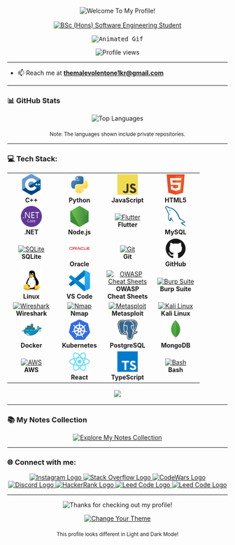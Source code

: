 <!-- Welcome Section -->
<p align="center">
  <picture>
    <!-- Dark Mode -->
    <source media="(prefers-color-scheme: dark)" 
      srcset="https://readme-typing-svg.demolab.com?font=Consolas&amp;weight=100&amp;size=30&amp;pause=1000&amp;color=56FF5A&amp;center=true&amp;vCenter=true&amp;repeat=false&amp;width=435&amp;lines=Welcome+To+My+Profile!">
    <!-- Light Mode -->
    <source media="(prefers-color-scheme: light)" 
      srcset="https://readme-typing-svg.demolab.com?font=Consolas&amp;weight=100&amp;size=30&amp;pause=1000&amp;color=007BFF&amp;center=true&amp;vCenter=true&amp;repeat=false&amp;width=435&amp;lines=Welcome+To+My+Profile!">
    <!-- Fallback -->
    <img src="https://readme-typing-svg.demolab.com?font=Consolas&amp;weight=100&amp;size=30&amp;pause=1000&amp;color=007BFF&amp;center=true&amp;vCenter=true&amp;repeat=false&amp;width=435&amp;lines=Welcome+To+My+Profile!" alt="Welcome To My Profile!">
  </picture>
</p>

<!-- Profile Description -->
<p align="center">
  <a href="#"><picture>
    <source media="(prefers-color-scheme: dark)" srcset="https://placehold.co/450x40/transparent/56FF5A?font=source-sans-pro&text=BSc%20(Hons)%20Software%20Engineering%20Student">
    <source media="(prefers-color-scheme: light)" srcset="https://placehold.co/500x75/transparent/007BFF?font=source-sans-pro&text=BSc%20(Hons)%20Software%20Engineering%20Student">
    <img src="https://placehold.co/500x75/transparent/007BFF?font=source-sans-pro&text=BSc%20(Hons)%20Software%20Engineering%20Student" alt="BSc (Hons) Software Engineering Student" align="center">
  </picture></a>
</p>

<!-- Animated Gif Section -->
<p align="center">
  <kbd>
    <picture>
      <!-- Dark Mode Gif -->
      <source media="(prefers-color-scheme: dark)" srcset="https://i.giphy.com/PTBVMsYIOB0SBP4MVe.webp" width="250">
      <!-- Light Mode Gif -->
      <source media="(prefers-color-scheme: light)" srcset="https://media0.giphy.com/media/v1.Y2lkPTc5MGI3NjExcWhyYTFpejd0Zm9sbDZxZWNnaWllbmViN2c4OWZzdmRuYTN6ZW1wYiZlcD12MV9pbnRlcm5hbF9naWZfYnlfaWQmY3Q9Zw/scZPhLqaVOM1qG4lT9/giphy.webp" width="250">
      <img src="https://media0.giphy.com/media/v1.Y2lkPTc5MGI3NjExcWhyYTFpejd0Zm9sbDZxZWNnaWllbmViN2c4OWZzdmRuYTN6ZW1wYiZlcD12MV9pbnRlcm5hbF9naWZfYnlfaWQmY3Q9Zw/scZPhLqaVOM1qG4lT9/giphy.webp" alt="Animated Gif">
    </picture>
  </kbd>
</p>

<!-- Profile View Counter -->
<p align="center">
  <picture>
    <!-- Dark Mode -->
    <source media="(prefers-color-scheme: dark)" srcset="https://komarev.com/ghpvc/?username=themalevolentone1&amp;label=Profile%20views&amp;color=56FF5A&amp;style=flat">
    <!-- Light Mode -->
    <source media="(prefers-color-scheme: light)" srcset="https://komarev.com/ghpvc/?username=themalevolentone1&amp;label=Profile%20views&amp;color=007BFF&amp;style=flat">
    <img src="https://komarev.com/ghpvc/?username=themalevolentone1&amp;label=Profile%20views&amp;color=007BFF&amp;style=flat" alt="Profile views">
  </picture>
</p>

---

<!-- Contact Information -->
- 📫 Reach me at **[themalevolentone1kr@gmail.com](mailto:themalevolentone1kr@gmail.com)**

---

<!-- GitHub Statistics -->
### 📊 GitHub Stats
<p align="center">
  <picture>
    <!-- Dark Mode Stats -->
    <source media="(prefers-color-scheme: dark)" 
      srcset="https://github-readme-stats-git-main-themalevolentone1s-projects.vercel.app/api/top-langs/?username=TheMalevolentOne1&amp;layout=donut&amp;show_icons=true&amp;theme=github_dark&amp;hide_border=true&amp;bg_color=20232a&amp;icon_color=58A6FF&amp;text_color=fff&amp;title_color=58A6FF&amp;count_private=true">
    <!-- Light Mode Stats -->
    <source media="(prefers-color-scheme: light)" 
      srcset="https://github-readme-stats-git-main-themalevolentone1s-projects.vercel.app/api/top-langs/?username=TheMalevolentOne1&amp;layout=donut&amp;show_icons=true&amp;theme=github_light&amp;hide_border=true&amp;bg_color=ffffff&amp;icon_color=0366d6&amp;text_color=000000&amp;title_color=0366d6&amp;count_private=true">
    <img src="https://github-readme-stats-git-main-themalevolentone1s-projects.vercel.app/api/top-langs/?username=TheMalevolentOne1&amp;layout=donut&amp;show_icons=true&amp;theme=github_dark&amp;hide_border=true&amp;bg_color=20232a&amp;icon_color=58A6FF&amp;text_color=fff&amp;title_color=58A6FF&amp;count_private=true" alt="Top Languages">
  </picture>
  <p align="center"><sub>Note: The languages shown include private repositories.</sub></p>
</p>

---

<!-- Tech Stack Section -->
### 💻 Tech Stack:
<table align="center"> 
  <tr> 
    <td align="center" width="96"> 
      <a href="https://isocpp.org/" target="_blank"> 
        <img src="https://raw.githubusercontent.com/devicons/devicon/master/icons/cplusplus/cplusplus-original.svg" width="48" height="48" alt="C++"> 
      </a> 
      <br>
      <b>C++</b> 
    </td> 
    <td align="center" width="96"> 
      <a href="https://www.python.org/doc/" target="_blank"> 
        <img src="https://raw.githubusercontent.com/devicons/devicon/master/icons/python/python-original.svg" width="48" height="48" alt="Python"> 
      </a> 
      <br>
      <b>Python</b>
    </td> 
    <td align="center" width="96"> 
      <a href="https://developer.mozilla.org/en-US/docs/Web/JavaScript" target="_blank"> 
        <img src="https://raw.githubusercontent.com/devicons/devicon/master/icons/javascript/javascript-original.svg" width="48" height="48" alt="JavaScript"> 
      </a> 
      <br>
      <b>JavaScript</b> 
    </td> 
    <td align="center" width="96"> 
      <a href="https://developer.mozilla.org/en-US/docs/Web/HTML" target="_blank"> 
        <img src="https://raw.githubusercontent.com/devicons/devicon/master/icons/html5/html5-original.svg" width="48" height="48" alt="HTML5"> 
      </a> 
      <br>
      <b>HTML5</b>
    </td>
  </tr>
  <tr>
    <td align="center" width="96">
      <a href="https://dotnet.microsoft.com/learn/dotnet/what-is-dotnet" target="_blank">
        <img src="https://raw.githubusercontent.com/devicons/devicon/master/icons/dotnetcore/dotnetcore-original.svg" width="48" height="48" alt=".NET">
      </a> 
      <br>
      <b>.NET</b>
    </td>
    <td align="center" width="96"> 
      <a href="https://nodejs.org/en/docs/" target="_blank">
        <img src="https://raw.githubusercontent.com/devicons/devicon/master/icons/nodejs/nodejs-original.svg" width="48" height="48" alt="Node.js"> 
      </a> 
      <br>
      <b>Node.js</b>
    </td>
    <td align="center" width="96"> 
      <a href="https://docs.flutter.dev/" target="_blank">
        <img src="https://www.vectorlogo.zone/logos/flutterio/flutterio-icon.svg" width="48" height="48" alt="Flutter">
      </a> 
      <br>
      <b>Flutter</b>
    </td>
    <td align="center" width="96"> 
      <a href="https://dev.mysql.com/doc/" target="_blank">
        <img src="https://raw.githubusercontent.com/devicons/devicon/master/icons/mysql/mysql-original.svg" width="48" height="48" alt="MySQL">
      </a>
      <br>
      <b>MySQL</b>
    </td>
  </tr>
  <tr>
    <td align="center" width="96">
      <a href="https://www.sqlite.org/docs.html" target="_blank">
        <img src="https://www.vectorlogo.zone/logos/sqlite/sqlite-icon.svg" width="48" height="48" alt="SQLite">
      </a>
      <br>
      <b>SQLite</b>
    </td>
    <td align="center" width="96"> 
      <a href="https://docs.oracle.com/en/" target="_blank">
        <img src="https://raw.githubusercontent.com/devicons/devicon/master/icons/oracle/oracle-original.svg" width="48" height="48" alt="Oracle"> 
      </a>
      <br>
      <b>Oracle</b>
    </td>
    <td align="center" width="96">
      <a href="https://git-scm.com/doc" target="_blank">
        <img src="https://www.vectorlogo.zone/logos/git-scm/git-scm-icon.svg" width="48" height="48" alt="Git"> 
      </a>
      <br>
      <b>Git</b>
    </td>
    <td align="center" width="96">
      <a href="https://docs.github.com/en" target="_blank">
        <img src="https://raw.githubusercontent.com/devicons/devicon/master/icons/github/github-original.svg" width="48" height="48" alt="GitHub">
      </a>
      <br>
      <b>GitHub</b>
    </td>
  </tr>
  <tr>
    <td align="center" width="96">
      <a href="https://www.kernel.org/doc/html/latest/" target="_blank">
        <img src="https://raw.githubusercontent.com/devicons/devicon/master/icons/linux/linux-original.svg" width="48" height="48" alt="Linux">
      </a>
      <br>
      <b>Linux</b>
    </td>
    <td align="center" width="96"> 
      <a href="https://code.visualstudio.com/docs" target="_blank">
        <img src="https://raw.githubusercontent.com/devicons/devicon/master/icons/vscode/vscode-original.svg" width="48" height="48" alt="VS Code">
      </a>
      <br>
      <b>VS Code</b>
    </td>
    <td align="center" width="96">
      <a href="https://cheatsheetseries.owasp.org/" target="_blank">
        <img src="https://owasp.org/www--site-theme/favicon.ico" width="48" height="48" alt="OWASP Cheat Sheets">
      </a>
      <br>
      <b>OWASP Cheat Sheets</b>
    </td>
    <td align="center" width="96">
      <a href="https://portswigger.net/burp/documentation" target="_blank">
        <img src="https://portswigger.net/favicon.ico" width="48" height="48" alt="Burp Suite">
      </a>
      <br>
      <b>Burp Suite</b>
    </td>
  </tr>
  <tr>
    <td align="center" width="96">
      <a href="https://www.wireshark.org/docs/" target="_blank">
        <img src="https://www.vectorlogo.zone/logos/wireshark/wireshark-icon.svg" width="48" height="48" alt="Wireshark">
      </a>
      <br>
      <b>Wireshark</b>
    </td>
    <td align="center" width="96">
      <a href="https://nmap.org/book/man.html" target="_blank">
        <img src="https://nmap.org/images/nmap-logo-64px.png" width="48" height="48" alt="Nmap">
      </a>
      <br>
      <b>Nmap</b>
    </td>
    <td align="center" width="96">
      <a href="https://www.metasploit.com/" target="_blank">
        <img src="https://www.metasploit.com/includes/images/favicon.ico" width="48" height="48" alt="Metasploit">
      </a>
      <br>
      <b>Metasploit</b>
    </td>
    <td align="center" width="96">
      <a href="https://www.kali.org/docs/" target="_blank">
        <img src="https://www.kali.org/images/favicon.ico" width="48" height="48" alt="Kali Linux">
      </a>
      <br>
      <b>Kali Linux</b>
    </td>
  </tr>
  <tr>
    <td align="center" width="96">
      <a href="https://docs.docker.com/" target="_blank">
        <img src="https://raw.githubusercontent.com/devicons/devicon/master/icons/docker/docker-original.svg" width="48" height="48" alt="Docker">
      </a>
      <br>
      <b>Docker</b>
    </td>
    <td align="center" width="96">
      <a href="https://kubernetes.io/docs/" target="_blank">
        <img src="https://raw.githubusercontent.com/devicons/devicon/master/icons/kubernetes/kubernetes-plain.svg" width="48" height="48" alt="Kubernetes">
      </a>
      <br>
      <b>Kubernetes</b>
    </td>
    <td align="center" width="96">
      <a href="https://www.postgresql.org/docs/" target="_blank">
        <img src="https://raw.githubusercontent.com/devicons/devicon/master/icons/postgresql/postgresql-original.svg" width="48" height="48" alt="PostgreSQL">
      </a>
      <br>
      <b>PostgreSQL</b>
    </td>
    <td align="center" width="96">
      <a href="https://www.mongodb.com/docs/" target="_blank">
        <img src="https://raw.githubusercontent.com/devicons/devicon/master/icons/mongodb/mongodb-original.svg" width="48" height="48" alt="MongoDB">
      </a>
      <br>
      <b>MongoDB</b>
    </td>
  </tr>
  <tr>
    <td align="center" width="96">
      <a href="https://docs.aws.amazon.com/" target="_blank">
        <img src="https://logos-world.net/wp-content/uploads/2021/08/Amazon-Web-Services-AWS-Emblem.png" width="48" height="48" alt="AWS">
      </a>
      <br>
      <b>AWS</b>
    </td>
    <td align="center" width="96">
      <a href="https://react.dev/" target="_blank">
        <img src="https://raw.githubusercontent.com/devicons/devicon/master/icons/react/react-original.svg" width="48" height="48" alt="React">
      </a>
      <br>
      <b>React</b>
    </td>
    <td align="center" width="96">
      <a href="https://www.typescriptlang.org/docs/" target="_blank">
        <img src="https://raw.githubusercontent.com/devicons/devicon/master/icons/typescript/typescript-original.svg" width="48" height="48" alt="TypeScript">
      </a>
      <br>
      <b>TypeScript</b>
    </td>
    <td align="center" width="96">
      <a href="https://www.gnu.org/software/bash/manual/" target="_blank">
        <img src="https://www.vectorlogo.zone/logos/gnu_bash/gnu_bash-icon.svg" width="48" height="48" alt="Bash">
      </a>
      <br>
      <b>Bash</b>
    </td>
  </tr>
</table>

<!-- Documentation Links -->

<p align="center">
  <sub>
    <picture>
      <!-- Dark Mode -->
      <source media="(prefers-color-scheme: dark)" 
        srcset="https://img.shields.io/badge/Documentation_Links-56FF5A?style=flat">
      <!-- Light Mode -->
      <source media="(prefers-color-scheme: light)" 
        srcset="https://img.shields.io/badge/Documentation_Links-007BFF?style=flat">
      <!-- Fallback -->
      <img src="https://img.shields.io/badge/Documentation_Links-007BFF?style=flat">
    </picture>
  </sub>
</p>

---

<!-- My Notes Collection Website -->
### 📚 My Notes Collection
<p align="center">
  <a href="https://themalevolentone1.github.io/My-Notes-Collection" target="_blank">
    <picture>
      <source media="(prefers-color-scheme: dark)" srcset="https://img.shields.io/badge/Explore%20My%20Notes%20Collection-1C2526?style=for-the-badge&logo=mdnwebdocs&logoColor=4CAF50">
      <source media="(prefers-color-scheme: light)" srcset="https://img.shields.io/badge/Explore%20My%20Notes%20Collection-1C2526?style=for-the-badge&logo=mdnwebdocs&logoColor=0288D1">
      <img src="https://img.shields.io/badge/Explore%20My%20Notes%20Collection-1C2526?style=for-the-badge&logo=mdnwebdocs&logoColor=0288D1" alt="Explore My Notes Collection" height="35">
    </picture>
  </a>
</p>

---

<!-- Social Connections -->
### 🌐 Connect with me:
<p align="center">
  <a href="https://www.instagram.com/KCR_250904" target="_blank" rel="noopener noreferrer">
    <picture>
      <!-- Dark Mode -->
      <source media="(prefers-color-scheme: dark)" srcset="https://img.shields.io/badge/Instagram-0A0A0A?style=for-the-badge&amp;logo=instagram&amp;logoColor=56FF5A">
      <!-- Light Mode -->
      <source media="(prefers-color-scheme: light)" srcset="https://img.shields.io/badge/Instagram-0A0A0A?style=for-the-badge&amp;logo=instagram&amp;logoColor=007BFF">
      <img src="https://img.shields.io/badge/Instagram-0A0A0A?style=for-the-badge&amp;logo=instagram&amp;logoColor=007BFF" alt="Instagram Logo" height="30" width="120">
    </picture>
  </a>
  <a href="https://stackoverflow.com/users/17998613/the-malevolent-one" target="_blank" rel="noopener noreferrer">
    <picture>
      <!-- Dark Mode -->
      <source media="(prefers-color-scheme: dark)" srcset="https://img.shields.io/badge/Stack_Overflow-0A0A0A?style=for-the-badge&amp;logo=stackoverflow&amp;logoColor=56FF5A">
      <!-- Light Mode -->
      <source media="(prefers-color-scheme: light)" srcset="https://img.shields.io/badge/Stack_Overflow-0A0A0A?style=for-the-badge&amp;logo=stackoverflow&amp;logoColor=007BFF">
      <img src="https://img.shields.io/badge/Stack_Overflow-0A0A0A?style=for-the-badge&amp;logo=stackoverflow&amp;logoColor=007BFF" alt="Stack Overflow Logo" height="30" width="120">
    </picture>
  </a>
  <a href="https://www.codewars.com/users/The%20Malevolent%20One" target="_blank" rel="noopener noreferrer">
    <picture>
      <!-- Dark Mode -->
      <source media="(prefers-color-scheme: dark)" srcset="https://img.shields.io/badge/CodeWars-0A0A0A?style=for-the-badge&amp;logo=codewars&amp;logoColor=56FF5A">
      <!-- Light Mode -->
      <source media="(prefers-color-scheme: light)" srcset="https://img.shields.io/badge/CodeWars-0A0A0A?style=for-the-badge&amp;logo=codewars&amp;logoColor=007BFF">
      <img src="https://img.shields.io/badge/CodeWars-0A0A0A?style=for-the-badge&amp;logo=codewars&amp;logoColor=007BFF" alt="CodeWars Logo" height="30" width="120">
    </picture>
  </a>
  <a href="https://discord.com/users/TheMalevolentOne1" target="_blank" rel="noopener noreferrer">
    <picture>
      <!-- Dark Mode -->
      <source media="(prefers-color-scheme: dark)" srcset="https://img.shields.io/badge/Discord-0A0A0A?style=for-the-badge&amp;logo=discord&amp;logoColor=56FF5A">
      <!-- Light Mode -->
      <source media="(prefers-color-scheme: light)" srcset="https://img.shields.io/badge/Discord-0A0A0A?style=for-the-badge&amp;logo=discord&amp;logoColor=007BFF">
      <img src="https://img.shields.io/badge/Discord-0A0A0A?style=for-the-badge&amp;logo=discord&amp;logoColor=007BFF" alt="Discord Logo" height="30" width="120">
    </picture>
  </a>
  <a href="https://www.hackerrank.com/profile/TheMalevolent1" target="_blank" rel="noopener noreferrer">
    <picture>
      <!-- Dark Mode -->
      <source media="(prefers-color-scheme: dark)" srcset="https://img.shields.io/badge/HackerRank-0A0A0A?style=for-the-badge&amp;logo=hackerrank&amp;logoColor=56FF5A">
      <!-- Light Mode -->
      <source media="(prefers-color-scheme: light)" srcset="https://img.shields.io/badge/HackerRank-0A0A0A?style=for-the-badge&amp;logo=hackerrank&amp;logoColor=007BFF">
      <img src="https://img.shields.io/badge/HackerRank-0A0A0A?style=for-the-badge&amp;logo=hackerrank&amp;logoColor=007BFF" alt="HackerRank Logo" height="30" width="120">
    </picture>
  </a>
  <a href="https://leetcode.com/u/themalevolentone1" target="_blank" rel="noopener noreferrer">
    <picture>
      <!-- Dark Mode -->
      <source media="(prefers-color-scheme: dark)" srcset="https://img.shields.io/badge/LeetCode-0A0A0A?style=for-the-badge&amp;logo=leetcode&amp;logoColor=56FF5A">
      <!-- Light Mode -->
      <source media="(prefers-color-scheme: light)" srcset="https://img.shields.io/badge/LeetCode-0A0A0A?style=for-the-badge&amp;logo=leetcode&amp;logoColor=007BFF">
      <img src="https://img.shields.io/badge/LeetCode-0A0A0A?style=for-the-badge&amp;logo=leetcode&amp;logoColor=007BFF" alt="Leed Code Logo" height="30" width="120">
    </picture>
  </a>
  
  <a href="https://www.codecademy.com/profiles/theMalevolentOne8957693335" target="_blank" rel="noopener noreferrer">
    <picture>
      <!-- Dark Mode -->
      <source media="(prefers-color-scheme: dark)" srcset="https://img.shields.io/badge/Codecademy-0A0A0A?style=for-the-badge&amp;logo=codecademy&amp;logoColor=56FF5A">
      <!-- Light Mode -->
      <source media="(prefers-color-scheme: light)" srcset="https://img.shields.io/badge/Codecademy-0A0A0A?style=for-the-badge&amp;logo=codecademy&amp;logoColor=007BFF">
      <img src="https://img.shields.io/badge/Codecademy-0A0A0A?style=for-the-badge&amp;logo=codecademy&amp;logoColor=007BFF" alt="Leed Code Logo" height="30" width="120">
    </picture>
  </a>
  
</p>

---

<!-- Closing Section -->
<p align="center">
  <picture>
    <!-- Dark Mode -->
    <source media="(prefers-color-scheme: dark)" 
      srcset="https://readme-typing-svg.demolab.com?font=Consolas&amp;weight=100&amp;size=15&amp;pause=1000&amp;color=56FF5A&amp;center=true&amp;vCenter=true&amp;repeat=false&amp;width=435&amp;lines=Thanks+for+checking+out+my+profile!">
    <!-- Light Mode -->
    <source media="(prefers-color-scheme: light)" 
      srcset="https://readme-typing-svg.demolab.com?font=Consolas&amp;weight=100&amp;size=15&amp;pause=1000&amp;color=007BFF&amp;center=true&amp;vCenter=true&amp;repeat=false&amp;width=435&amp;lines=Thanks+for+checking+out+my+profile!">
    <!-- Fallback -->
    <img src="https://readme-typing-svg.demolab.com?font=Consolas&amp;weight=100&amp;size=15&amp;pause=1000&amp;color=007BFF&amp;center=true&amp;vCenter=true&amp;repeat=false&amp;width=435&amp;lines=Thanks+for+checking+out+my+profile!" alt="Thanks for checking out my profile!">
  </picture>
</p>

<p align="center">
  <a href="https://github.com/settings/appearance" target="_blank" rel="noopener noreferrer">
    <picture>
      <!-- Dark Mode -->
      <source media="(prefers-color-scheme: dark)" srcset="https://img.shields.io/badge/Change%20Your%20Theme-%230A0A0A?style=for-the-badge&amp;logo=github&amp;logoColor=56FF5A">
      <!-- Light Mode -->
      <source media="(prefers-color-scheme: light)" srcset="https://img.shields.io/badge/Change%20Your%20Theme-%230A0A0A?style=for-the-badge&amp;logo=github&amp;logoColor=007BFF">
      <img src="https://img.shields.io/badge/Adaptive%20Profile-%230A0A0A?style=for-the-badge&amp;logo=github&amp;logoColor=007BFF" alt="Change Your Theme" height="30" width="150">
    </picture>
  </a>
</p>

<p align="center"><sub>This profile looks different in Light and Dark Mode!</sub></p>
